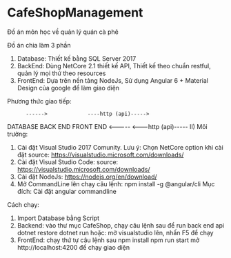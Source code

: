 # CafeShopManagement
Đồ án môn học về quản lý quán cà phê


Đồ án chia làm 3 phần
1) Database: Thiết kế bằng SQL Server 2017
2) BackEnd: Dùng NetCore 2.1 thiết kế API, Thiết kế theo chuẩn restful, quản lý mọi thứ theo resources
3) FrontEnd: Dựa trên nền tảng NodeJs, Sử dụng Angular 6 + Material Design của google để làm giao diện

Phương thức giao tiếp:

          ------>             ----http (api)----->
 DATABASE          BACK END                       FRONT END
          <-----              <---http (api)-----
II) Môi trường:

1) Cài đặt Visual Studio 2017 Comunity. Lưu ý: Chọn NetCore option khi cài đặt
  source: https://visualstudio.microsoft.com/downloads/
2) Cài đặt Visual Studio Code:
  source: https://visualstudio.microsoft.com/downloads/
3) Cài đặt NodeJs: https://nodejs.org/en/download/
4) Mở CommandLine lên chạy câu lệnh: 
npm install -g @angular/cli
Mục đích: Cài đặt angular commandline

		  
Cách chạy:

1) Import Database bằng Script
2) Backend: vào thư mục CafeShop, chạy câu lệnh sau để run back end api
dotnet restore
dotnet run
hoặc: mở visualstudio lên, nhấn F5 để chạy
3) FrontEnd: chạy thứ tự câu lệnh sau
npm install
npm run start
mở http://localhost:4200 để chạy giao diện


